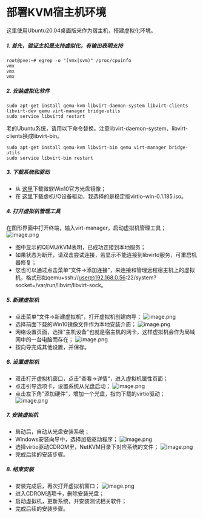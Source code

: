 # 部署KVM宿主机环境

这里使用Ubuntu20.04桌面版来作为宿主机，搭建虚拟化环境。

##### 1. 首先，验证主机是支持虚拟化，有输出表明支持

```autoit
root@pve:~# egrep -o "(vmx|svm)" /proc/cpuinfo
vmx
vmx
vmx
```

##### 2. 安装虚拟化软件

```
sudo apt-get install qemu-kvm libvirt-daemon-system libvirt-clients libvirt-dev qemu virt-manager bridge-utils
sudo service libvirtd restart
```

老的Ubuntu系统，请用以下命令替换。注意libvirt-daemon-system、libvirt-clients换成libvirt-bin。

```
sudo apt-get install qemu-kvm libvirt-bin qemu virt-manager bridge-utils 
sudo service libvirt-bin restart
```

##### 3. 下载系统和驱动

- 从 [这里](https://link.segmentfault.com/?enc=o6bhLNaZX7kVgMR1g2vZ5Q%3D%3D.Lm0bgay84laLYEcH8pnEmNyT5oU5ehNJGP1mV8jZ8OsbzSQQVY2VF3tXHK9%2Fkcb7EXrtUTajHlDL7LZr%2FvbEbQ%3D%3D)下载微软Win10官方光盘镜像；
- 在 [这里](https://link.segmentfault.com/?enc=ZBXaRQnrXcXd6NKLwtZKrQ%3D%3D.AzfQjb2yLi4CPa%2BexpLiXFWrAxwAFOjUtY7ICQ4WuUwPoLFL%2Fq2mIzcUHjLNuQYHaZ68NfTohZtqoSGANcjCrI1gZQWbCwmTFXqI46aF40g%3D)下载虚机I/O设备驱动，我选择的是稳定版virtio-win-0.1.185.iso。

##### 4. 打开虚拟机管理工具

在图形界面中打开终端，输入virt-manager，启动虚拟机管理工具；
![image.png](1-host.assets/bVcSC2m.png)

- 图中显示的QEMU/KVM表明，已成功连接到本地服务；
- 如果状态为断开，请双击尝试连接，若显示不能连接到libvirtd服务，可重启机器修复；
- 您也可以通过点击菜单“文件->添加连接”，来连接和管理远程宿主机上的虚拟机，格式形如qemu+ssh://user@192.168.0.56:22/system?socket=/var/run/libvirt/libvirt-sock。

##### 5. 新建虚拟机

- 点击菜单“文件->新建虚拟机”，打开虚拟机创建向导；
  ![image.png](1-host.assets/bVcSDTT.png)
- 选择前面下载的Win10镜像文件作为本地安装介质；
  ![image.png](1-host.assets/bVcSDWS.png)
- 网络设置页面，选择“主机设备”也就是宿主机的网卡，这样虚拟机会作为局域网中的一台电脑而存在；
  ![image.png](1-host.assets/bVcSDWW.png)
- 按向导完成其他设置，并保存。

##### 6. 设置虚拟机

- 双击打开虚拟机窗口，点击”查看->详情“，进入虚拟机属性页面；
- 点击引导选项卡，设置系统从光盘启动；
  ![image.png](1-host.assets/bVcSDWq.png)
- 点击左下角”添加硬件”，增加一个光盘，指向下载的virtio驱动；
  ![image.png](1-host.assets/bVcSDY0.png)

##### 7. 安装虚拟机

- 启动后，自动从光盘安装系统；
- Windows安装向导中，选择加载驱动程序；
  ![image.png](1-host.assets/bVcSDX9.png)
- 选择virtio驱动CDROM里，NetKVM目录下对应系统的文件；
  ![image.png](1-host.assets/bVcSFcX.png)
- 完成后续的安装步骤。

##### 8. 结束安装

- 安装完成后，再次打开虚拟机窗口；
  ![image.png](1-host.assets/bVcSDVq.png)
- 进入CDROM选项卡，删除安装光盘；
- 启动虚拟机，更新系统，并安装测试相关软件；
- 完成后续的安装步骤。